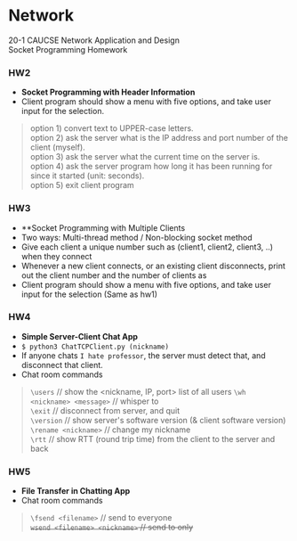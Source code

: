 # Network
20-1 CAUCSE Network Application and Design  
Socket Programming Homework

### HW2
- **Socket Programming with Header Information** 
- Client program should show a menu with five options, and take user input for the selection.
> option 1) convert text to UPPER-case letters.  
> option 2) ask the server what is the IP address and port number of the client (myself).  
> option 3) ask the server what the current time on the server is.  
> option 4) ask the server program how long it has been running for since it started (unit: seconds).  
> option 5) exit client program  

### HW3
- **Socket Programming with Multiple Clients
- Two ways: Multi-thread method / Non-blocking socket method
- Give each client a unique number such as (client1, client2, client3, ..) when they connect
- Whenever a new client connects, or an existing client disconnects, print out the client number and
the number of clients as
- Client program should show a menu with five options, and take user input for the selection (Same as hw1)

### HW4
- **Simple Server-Client Chat App**
- `$ python3 ChatTCPClient.py (nickname)`
- If anyone chats `I hate professor`, the server must detect that, and disconnect
that client.
- Chat room commands
> `\users`                    // show the <nickname, IP, port> list of all users
> `\wh <nickname> <message>`  // whisper to <nickname>  
> `\exit`                     // disconnect from server, and quit  
> `\version`                  // show server's software version (& client software version)  
> `\rename <nickname>`        // change my nickname  
> `\rtt`                      // show RTT (round trip time) from the client to the server and back  

### HW5
- **File Transfer in Chatting App**
- Chat room commands
> `\fsend <filename>`              // send <filename> to everyone  
> ~~`wsend <filename> <nickname>`  // send <filename> to <nickname> only~~  
